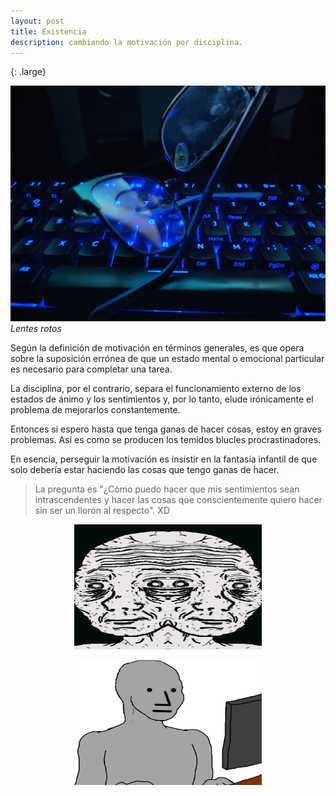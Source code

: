 ```yaml
---
layout: post
title: Existencia
description: cambiando la motivación por disciplina. 
---
```

{: .large}
 
 ![](/assets/images/lentes2.jpg)
 *Lentes rotos*

 Según la definición de motivación en términos generales, es que opera sobre la suposición errónea de que un estado mental o emocional particular es necesario para completar una tarea. 

 La disciplina, por el contrario, separa el funcionamiento externo de los estados de ánimo y los sentimientos y, por lo tanto, elude irónicamente el problema de mejorarlos constantemente. 

Entonces si espero hasta que tenga ganas de hacer cosas, estoy en graves problemas. Así es como se producen los temidos blucles procrastinadores. 

 En esencia, perseguir la motivación es insistir en la fantasía infantil de que solo debería estar haciendo las cosas que tengo ganas de hacer. 

 > La pregunta es "¿Cómo puedo hacer que mis sentimientos sean intrascendentes y hacer las cosas que conscientemente quiero hacer sin ser un llorón al respecto". XD

<p align="center">
     <img src="/assets/images/meme.png" width="300" height="200">
</p>

 <p align="center">
         <img src="/assets/images/meme1.png" width="300" height="200">
 </p>
